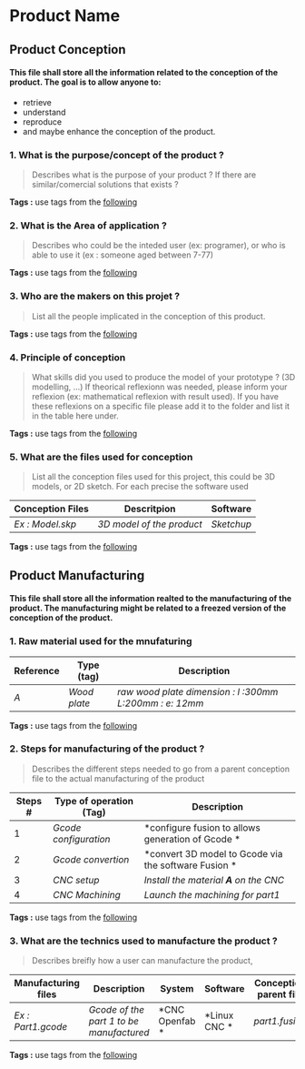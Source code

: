 # Product Name

## Product Conception

#### This file shall store all the information related to the conception of the product. The goal is to allow anyone to:
- retrieve
- understand
- reproduce 
- and maybe enhance the conception of the product.


### 1. What is the purpose/concept of the product ?
> Describes what is the purpose of your product ? If there are similar/comercial solutions that exists ? 

**Tags :** use tags from the [following](https://github.com/InfiniFab/Fablab-Catalogue-Template/blob/master/tags.md)

### 2. What is the Area of application ?
> Describes who could be the inteded user (ex: programer), or who is able to use it (ex : someone aged between 7-77)

**Tags :** use tags from the [following](https://github.com/InfiniFab/Fablab-Catalogue-Template/blob/master/tags.md)

### 3. Who are the makers on this projet ?
> List all the people implicated in the conception of this product.

**Tags :** use tags from the [following](https://github.com/InfiniFab/Fablab-Catalogue-Template/blob/master/tags.md)

### 4. Principle of conception
> What skills did you used to produce the model of your prototype ? (3D modelling, ...) If theorical reflexionn was needed, please inform your reflexion (ex: mathematical reflexion with result used). If you have these reflexions on a specific file please add it to the folder and list it in the table here under.

**Tags :** use tags from the [following](https://github.com/InfiniFab/Fablab-Catalogue-Template/blob/master/tags.md)

### 5. What are the files used for conception
> List all the conception files used for this project, this could be 3D models, or 2D sketch. For each precise the software used

Conception Files | Descritpion | Software
-----------------|-------------|---------
*Ex : Model.skp* | *3D model of the product* | *Sketchup*

**Tags :** use tags from the [following](https://github.com/InfiniFab/Fablab-Catalogue-Template/blob/master/tags.md)

## Product Manufacturing

#### This file shall store all the information realted to the manufacturing of the product. The manufacturing might be related to a freezed version of the conception of the product.

### 1. Raw material used for the mnufaturing
Reference | Type (tag) | Description
----------|------------|------------
*A* | *Wood plate*| *raw wood plate dimension : l :300mm L:200mm : e: 12mm*

**Tags :** use tags from the [following](https://github.com/InfiniFab/Fablab-Catalogue-Template/blob/master/tags.md)

### 2. Steps for manufacturing of the product ?
> Describes the different steps needed to go from a parent conception file to the actual manufacturing of the product

Steps # | Type of operation (Tag) |  Description 
--------|-------------------------|-------------
1 | *Gcode configuration* | *configure fusion to allows generation of Gcode *
2 | *Gcode convertion* | *convert 3D model to Gcode via the software Fusion *
3 | *CNC setup* | *Install the material **A** on the CNC*
4 | *CNC Machining* | *Launch the machining for part1*

**Tags :** use tags from the [following](https://github.com/InfiniFab/Fablab-Catalogue-Template/blob/master/tags.md)

### 3. What are the technics used to manufacture the product ? 
> Describes breifly how a user can manufacture the product, 

 Manufacturing files	| Description	| System	| Software	| Conception parent file	| Material
 ---------------------|-------------|---------|-----------|-------------------------|---------
*Ex : Part1.gcode*	|*Gcode of the part 1 to be manufactured*	| *CNC Openfab	* | *Linux CNC	* | *part1.fusion* | 	*Wood*

**Tags :** use tags from the [following](https://github.com/InfiniFab/Fablab-Catalogue-Template/blob/master/tags.md)
